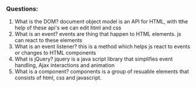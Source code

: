 ### Questions:
1. What is the DOM?
document object model is an API for HTML, with tthe help of these api's we can edit html and css
2. What is an event?
events are thing that happen to HTML elements. js can react to these elements
3. What is an event listener?
this is a method which helps js react to events or changes to HTML components
4. What is jQuery?
jquery is a java script library that simplifies event handling,  Ajax interactions and animation
5. What is a component? 
components is a group of resuable elements that consists of html, css and javascript.